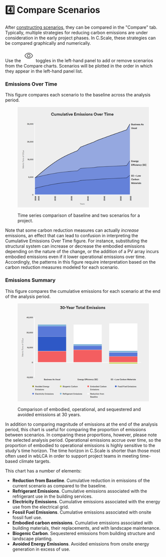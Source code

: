 # 4️⃣ Compare Scenarios

After [constructing scenarios](reduce-emissions/), they can be compared in the "Compare" tab. Typically, multiple strategies for reducing carbon emissions are under consideration in the early project phases. In C.Scale, these strategies can be compared graphically and numerically.

Use the ![](<../.gitbook/assets/image (19).png>) toggles in the left-hand panel to add or remove scenarios from the Compare charts. Scenarios will be plotted in the order in which they appear in the left-hand panel list.

### Emissions Over Time

This figure compares each scenario to the baseline across the analysis period.

<figure><img src="../.gitbook/assets/image (20).png" alt=""><figcaption><p>Time series comparison of baseline and two scenarios for a project. </p></figcaption></figure>

Note that some carbon reduction measures can actually _increase_ emissions, an effect that can lead to confusion in interpreting the Cumulative Emissions Over Time figure. For instance, substituting the structural system can increase or decrease the embodied emissions depending on the nature of the change, or the addition of a PV array incurs embodied emissions even if it lower operational emissions over time. Accordingly, the patterns in this figure require interpretation based on the carbon reduction measures modeled for each scenario.

### Emissions Summary

This figure compares the cumulative emissions for each scenario at the end of the analysis period.

<figure><img src="../.gitbook/assets/image (21).png" alt=""><figcaption><p>Comparison of embodied, operational, and sequestered and avoided emissions at 30 years.</p></figcaption></figure>

In addition to comparing magnitude of emissions at the end of the analysis period, this chart is useful for comparing the proportion of emissions between scenarios. In comparing these proportions, however, please note the selected analysis period. Operational emissions accrue over time, so the proportion of embodied to operational emissions is highly sensitive to the study's time horizon. The time horizon in C.Scale is shorter than those most often used in wbLCA in order to support project teams in meeting time-based climate targets.&#x20;

This chart has a number of elements:

* **Reduction from Baseline**. Cumulative reduction in emissions of the current scenario as compared to the baseline.
* **Refrigerant Emissions**. Cumulative emissions associated with the refrigerant use in the building services.&#x20;
* **Electricity Emissions**. Cumulative emissions associated with the energy use from the electrical grid.&#x20;
* **Fossil Fuel Emissions**. Cumulative emissions associated with onsite fossil fuel use.&#x20;
* **Embodied carbon emissions**. Cumulative emissions associated with building materials, their replacements, and with landscape maintenance.
* **Biogenic Carbon**. Sequestered emissions from building structure and landscape planting.
* **Avoided Energy Emissions**. Avoided emissions from onsite energy generation in excess of use.
